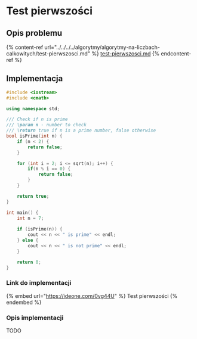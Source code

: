 # Test pierwszości

## Opis problemu

{% content-ref url="../../../../algorytmy/algorytmy-na-liczbach-calkowitych/test-pierwszosci.md" %}
[test-pierwszosci.md](../../../../algorytmy/algorytmy-na-liczbach-calkowitych/test-pierwszosci.md)
{% endcontent-ref %}

## Implementacja

```cpp
#include <iostream>
#include <cmath>

using namespace std;

/// Check if n is prime
/// \param n - number to check
/// \return true if n is a prime number, false otherwise
bool isPrime(int n) {
    if (n < 2) {
        return false;
    }

    for (int i = 2; i <= sqrt(n); i++) {
        if(n % i == 0) {
            return false;
        }
    }

    return true;
}

int main() {
    int n = 7;
    
    if (isPrime(n)) {
        cout << n << " is prime" << endl;
    } else {
        cout << n << " is not prime" << endl;
    }

    return 0;
}
```

### Link do implementacji

{% embed url="https://ideone.com/0vg44U" %}
Test pierwszości
{% endembed %}

### Opis implementacji

TODO
